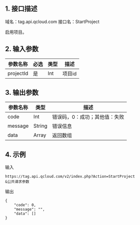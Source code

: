 ## 1. 接口描述

域名：tag.api.qcloud.com 
接口名：StartProject

启用项目。

## 2. 输入参数

|参数名称|	必选|	类型|	描述|
|-------|------|------|------|
|projectId|	是|	Int	|项目id|

## 3. 输出参数

|参数名称| 类型| 描述 |
|------|------|------|
|code |Int |错误码，0：成功；其他值：失败| 
|message |String |错误信息 |
|data| Array| 返回数组|

## 4. 示例
输入
```
https://tag.api.qcloud.com/v2/index.php?Action=StartProject 
&公共请求参数

```

输出
```
{
    "code": 0,
    "message": "",
    "data": []
}
```